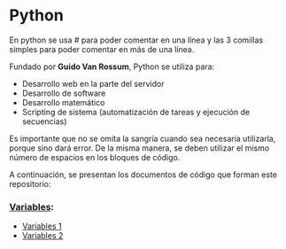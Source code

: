 # Python

En python se usa # para poder comentar en una línea y las 3 comillas simples para poder comentar en más de una línea.

Fundado por **Guido Van Rossum**, Python se utiliza para:
- Desarrollo web en la parte del servidor
- Desarrollo de software
- Desarrollo matemático
- Scripting de sistema (automatización de tareas y ejecución de secuencias)

Es importante que no se omita la sangría cuando sea necesaria utilizarla, porque sino dará error. De la misma manera, se deben utilizar el mismo número de espacios en los bloques de código.

A continuación, se presentan los documentos de código que forman este repositorio:

### [Variables](https://github.com/bianny1107/Python/tree/main/variables):
- [Variables 1](https://github.com/bianny1107/practicas_python/blob/main/variables1.py)
- [Variables 2](https://github.com/bianny1107/practicas_python/blob/main/variables2.py)
